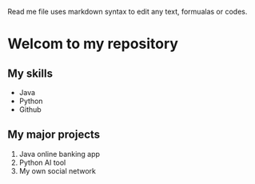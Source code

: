 Read me file uses markdown syntax to edit any text, formualas or codes. 

# Welcom to my repository

## My skills
- Java
- Python
- Github

## My major projects
1. Java online banking app
2. Python AI tool
3. My own social network
